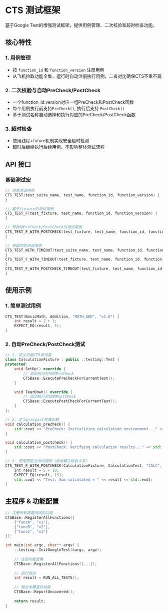# CTS 测试框架

基于Google Test的增强测试框架，提供用例管理、二次校验和超时检查功能。

## 核心特性

### 1. 用例管理
- 按 `function_id` 和 `function_version` 注册用例
- 从飞机拉取功能全集，运行时自动注册执行用例，二者对比确保CTS不重不漏

### 2. 二次校验与自动PreCheck/PostCheck
- 一个function_id:version对应一组PreCheck和PostCheck函数
- 每个用例执行前支持`PreCheck()`, 执行后支持 `PostCheck()`
- 基于测试名称自动选择和执行对应的PreCheck/PostCheck函数

### 3. 超时检查
- 使用线程+future机制实现安全超时检测
- 超时后继续执行后续用例，不影响整体测试流程

## API 接口

### 基础测试宏
```cpp
// 简单测试用例
CTS_TEST(test_suite_name, test_name, function_id, function_version) {
}

// 基于fixture的测试用例
CTS_TEST_F(test_fixture, test_name, function_id, function_version) {
}

// 带自动PreCheck/PostCheck的测试用例
CTS_TEST_F_WITH_POSTCHECK(test_fixture, test_name, function_id, function_version, pre_check, post_check) {
}

// 带超时的测试用例
CTS_TEST_WITH_TIMEOUT(test_suite_name, test_name, function_id, function_version, timeout_ms) {
}
CTS_TEST_F_WITH_TIMEOUT(test_fixture, test_name, function_id, function_version, timeout_ms) {
}
CTS_TEST_F_WITH_POSTCHECK_TIMEOUT(test_fixture, test_name, function_id, function_version, pre_check, post_check, timeout_ms) {
}
```


## 使用示例

### 1. 简单测试用例
```cpp
CTS_TEST(BasicMath, Addition, "MATH_ADD", "v1.0") {
    int result = 2 + 3;
    EXPECT_EQ(result, 5);
}
```

### 2. 自动PreCheck/PostCheck测试
```cpp
// 1. 定义功能CTS测试类
class CalculationFixture : public ::testing::Test {
protected:
    void SetUp() override {
        // 自动执行对应的PreCheck
        CTSBase::ExecutePreCheckForCurrentTest();
    }

    void TearDown() override {
        // 自动执行对应的PostCheck
        CTSBase::ExecutePostCheckForCurrentTest();
    }
};

// 2. 定义pre/post检查函数
void calculation_precheck() {
    std::cout << "PreCheck: Initializing calculation environment..." << std::endl;
}

void calculation_postcheck() {
    std::cout << "PostCheck: Verifying calculation results..." << std::endl;
}

// 3. 使用宏定义测试用例（自动建立映射关系）
CTS_TEST_F_WITH_POSTCHECK(CalculationFixture, CalculationTest, "CALC", "1.0", calculation_precheck, calculation_postcheck) {
    int result = 5 + 10;
    EXPECT_EQ(result, 15);
    std::cout << "Test: Sum calculated = " << result << std::endl;
}
```


## 主程序 & 功能配置

```cpp
// 注册所有需要测试的功能
CTSBase::RegisterAllFunctions({
    {"funcA", "v1"},
    {"funcB", "v2"},
    {"funcC", "v1"}
});

int main(int argc, char** argv) {
    ::testing::InitGoogleTest(&argc, argv);
    
    // 注册功能全集
    CTSBase::RegisterAllFunctions({...});
    
    // 运行测试
    int result = RUN_ALL_TESTS();
    
    // 输出未覆盖的功能
    CTSBase::ReportUncovered();
    
    return result;
}
```